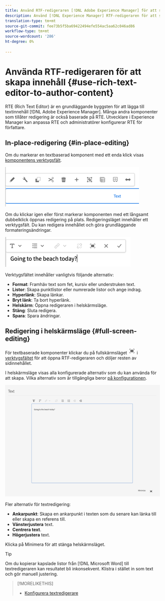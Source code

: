 ```yaml
---
title: Använd RTF-redigeraren [!DNL Adobe Experience Manager] för att skapa innehåll.
description: Använd [!DNL Experience Manager] RTF-redigeraren för att skapa innehåll.
translation-type: tm+mt
source-git-commit: fee73b5f5ba69422494efe554ac5aa62c046ad86
workflow-type: tm+mt
source-wordcount: '286'
ht-degree: 0%

---
```



# Använda RTF-redigeraren för att skapa innehåll {#use-rich-text-editor-to-author-content}

RTE (Rich Text Editor) är en grundläggande byggsten för att lägga till textinnehåll [!DNL Adobe Experience Manager]. Många andra komponenter som tillåter redigering är också baserade på RTE. Utvecklare i Experience Manager kan anpassa RTE och administratörer konfigurerar RTE för författare.

## In-place-redigering {#in-place-editing}

Om du markerar en textbaserad komponent med ett enda klick visas [komponentens verktygsfält](/help/sites-cloud/authoring/fundamentals/editing-content.md#component-toolbar).

![Komponentens verktygsfält](/help/sites-cloud/authoring/assets/editing-component-toolbar.png)

Om du klickar igen eller först markerar komponenten med ett långsamt dubbelklick öppnas redigering på plats. Redigeringsläget innehåller ett verktygsfält. Du kan redigera innehållet och göra grundläggande formateringsändringar.

![In place editing with the RTE](/help/sites-cloud/authoring/assets/rte-in-place-editing.png)

Verktygsfältet innehåller vanligtvis följande alternativ:

* **Format**: Framhäv text som fet, kursiv eller understruken text.
* **Listor**: Skapa punktlistor eller numrerade listor och ange indrag.
* **Hyperlänk**: Skapa länkar.
* **Bryt länk**: Ta bort hyperlänk.
* **Helskärm**: Öppna redigeraren i helskärmsläge.
* **Stäng**: Sluta redigera.
* **Spara**: Spara ändringar.

## Redigering i helskärmsläge {#full-screen-editing}

För textbaserade komponenter klickar du på fullskärmsläget ![RTE-helskärmsknappen](/help/sites-cloud/authoring/assets/editing-full-screen.png) i [verktygsfältet](/help/sites-cloud/authoring/fundamentals/editing-content.md#component-toolbar) för att öppna RTF-redigeraren och döljer resten av sidinnehållet.

I helskärmsläge visas alla konfigurerade alternativ som du kan använda för att skapa. Vilka alternativ som är tillgängliga beror [på konfigurationen](/help/implementing/developing/extending/rich-text-editor.md).

![RTE i helskärmsläge](/help/sites-cloud/authoring/assets/rte-full-screen.png)

Fler alternativ för textredigering:

* **Ankarpunkt**: Skapa en ankarpunkt i texten som du senare kan länka till eller skapa en referens till.
* **Vänsterjustera** text.
* **Centrera text**.
* **Högerjustera** text.

Klicka på Minimera för att stänga helskärmsläget.

>[!TIP]
>
>Om du kopierar kapslade listor från [!DNL Microsoft Word] till textredigeraren kan resultatet bli inkonsekvent. Klistra i stället in som text och gör manuell justering.

>[!MORELIKETHIS]
>
>* [Konfigurera textredigerare](/help/implementing/developing/extending/rich-text-editor.md)

